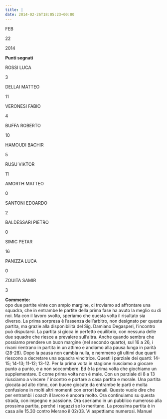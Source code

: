 ```yaml
---
title: |
date: 2014-02-26T18:05:23+00:00
---
```

FEB

22

2014

**Punti segnati**

ROSSI LUCA

3

DELLAI MATTEO

11

VERONESI FABIO

4

BUFFA ROBERTO

10

HAMOUDI BACHIR

5

RUSU VIKTOR

11

AMORTH MATTEO

0

SANTONI EDOARDO

2

BALDESSARI PIETRO

0

SIMIC PETAR

16

PANIZZA LUCA

0

ZOUITA SAMIR

3

**Commento:**  
opo due partite vinte con ampio margine, ci troviamo ad affrontare una squadra, che in entrambe le partite della prima fase ha avuto la meglio su di noi. Ma con il lavoro svolto, speriamo che questa volta il risultato sia diverso. La prima sorpresa è l’assenza dell’arbitro, non designato per questa partita, ma grazie alla disponibilità del Sig. Damiano Degasperi, l’incontro può disputarsi. La partita si gioca in perfetto equilibrio, con nessuna delle due squadre che riesce a prevalere sull’altra. Anche quando sembra che possiamo prendere un buon margine (nel secondo quarto), sul 16 a 26, i rivani rientrano in partita in un attimo e andiamo alla pausa lunga in parità (28-28). Dopo la pausa non cambia nulla, e nemmeno gli ultimi due quarti riescono a decretare una squadra vincitrice. Questi i parziale dei quarti: 14-15; 14-13; 11-12; 13-12. Per la prima volta in stagione riusciamo a giocare punto a punto, e a non soccombere. Ed è la prima volta che giochiamo un supplementare. E come prima volta non è male. Con un parziale di 8 a 13 riusciamo a vincere l’ incontro e portare a casa partita e morale. Una partita giocata ad alto ritmo, con buone giocate da entrambe le parti e molta confusione in molti altri momenti con errori banali. Questo vuole dire che per entrambi i coach il lavoro è ancora molto. Ora continuiamo su questa strada, con impegno e passione. Ora speriamo in un pubblico numeroso alla prossima partita, perché i ragazzi se lo meritano. La prossima partita è in casa alle 15.30 contro Merano il 02/03. Vi aspettiamo numerosi. Manuel